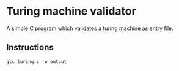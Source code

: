 # Turing machine validator

A simple C program which validates a turing machine as entry file.

## Instructions

`gcc turing.c -o output`
